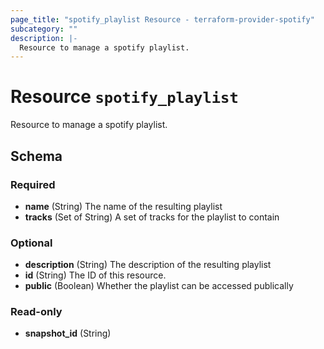 ```yaml
---
page_title: "spotify_playlist Resource - terraform-provider-spotify"
subcategory: ""
description: |-
  Resource to manage a spotify playlist.
---
```


# Resource `spotify_playlist`

Resource to manage a spotify playlist.



## Schema

### Required

- **name** (String) The name of the resulting playlist
- **tracks** (Set of String) A set of tracks for the playlist to contain

### Optional

- **description** (String) The description of the resulting playlist
- **id** (String) The ID of this resource.
- **public** (Boolean) Whether the playlist can be accessed publically

### Read-only

- **snapshot_id** (String)



